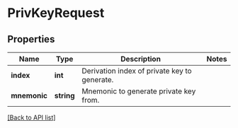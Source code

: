 # PrivKeyRequest

## Properties

Name | Type | Description | Notes
------------ | ------------- | ------------- | -------------
**index** | **int** | Derivation index of private key to generate. |
**mnemonic** | **string** | Mnemonic to generate private key from. |

[[Back to API list]](../../README.md#api-endpoints)
